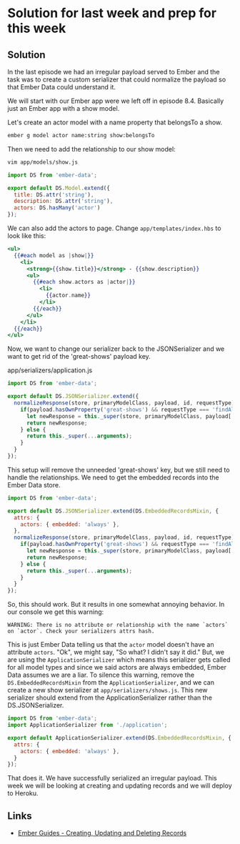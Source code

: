 # Solution for last week and prep for this week

## Solution

In the last episode we had an irregular payload served to Ember and the task was to create a custom serializer that could normalize the
payload so that Ember Data could understand it.

We will start with our Ember app were we left off in episode 8.4. Basically just an Ember app with a show model.

Let's create an actor model with a name property that belongsTo a show.

```sh
ember g model actor name:string show:belongsTo
```

Then we need to add the relationship to our show model:

```sh
vim app/models/show.js
```

```JavaScript
import DS from 'ember-data';

export default DS.Model.extend({
  title: DS.attr('string'),
  description: DS.attr('string'),
  actors: DS.hasMany('actor')
});
```

We can also add the actors to page. Change `app/templates/index.hbs` to look like this:

```handlebars
<ul>
  {{#each model as |show|}}
    <li>
      <strong>{{show.title}}</strong> - {{show.description}}
      <ul>
        {{#each show.actors as |actor|}}
          <li>
            {{actor.name}}
          </li>
        {{/each}}
      </ul>
    </li>
  {{/each}}
</ul>
```

Now, we want to change our serializer back to the JSONSerializer and we want to get rid of the 'great-shows' payload key.

app/serializers/application.js

```JavaScript
import DS from 'ember-data';

export default DS.JSONSerializer.extend({
  normalizeResponse(store, primaryModelClass, payload, id, requestType){
    if(payload.hasOwnProperty('great-shows') && requestType === 'findAll'){
      let newResponse = this._super(store, primaryModelClass, payload['great-shows'], id, requestType);
      return newResponse;
    } else {
      return this._super(...arguments);
    }
  }
});
```

This setup will remove the unneeded 'great-shows' key, but we still need to handle the relationships. We need to get the embedded records into the Ember Data store.

```JavaScript
import DS from 'ember-data';

export default DS.JSONSerializer.extend(DS.EmbeddedRecordsMixin, {
  attrs: {
    actors: { embedded: 'always' },
  },
  normalizeResponse(store, primaryModelClass, payload, id, requestType){
    if(payload.hasOwnProperty('great-shows') && requestType === 'findAll'){
      let newResponse = this._super(store, primaryModelClass, payload['great-shows'], id, requestType);
      return newResponse;
    } else {
      return this._super(...arguments);
    }
  }
});
```

So, this should work. But it results in one somewhat annoying behavior. In our console we get this warning:

```
WARNING: There is no attribute or relationship with the name `actors` on `actor`. Check your serializers attrs hash.
```

This is just Ember Data telling us that the `actor` model doesn't have an attribute `actors`. "Ok", we might say, "So what? I didn't say it did." But, we are using the `ApplicationSerializer` which means this serializer gets called for all model types and since we said actors are always embedded, Ember Data assumes we are a liar. To silence this warning, remove the `DS.EmbeddedRecordsMixin` from the `ApplicationSerializer`, and we can create a new show serializer at `app/serializers/shows.js`. This new serializer should extend from the ApplicationSerializer rather than the DS.JSONSerializer.

```JavaScript
import DS from 'ember-data';
import ApplicationSerializer from './application';

export default ApplicationSerializer.extend(DS.EmbeddedRecordsMixin, {
  attrs: {
    actors: { embedded: 'always' },
  }
});
```

That does it. We have successfully serialized an irregular payload. This week we will be looking at creating and updating records and we will deploy to Heroku.

## Links

* [Ember Guides - Creating, Updating and Deleting Records](https://guides.emberjs.com/v2.8.0/models/creating-updating-and-deleting-records/)
